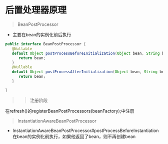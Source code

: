 # 后置处理器原理

> BeanPostProcessor

- 主要在bean的实例化前后执行

```java
public interface BeanPostProcessor {
   @Nullable
   default Object postProcessBeforeInitialization(Object bean, String beanName) throws BeansException {
      return bean;
   }
   @Nullable
   default Object postProcessAfterInitialization(Object bean, String beanName) throws BeansException {
      return bean;
   }

}
```

> > 注册阶段

在refresh()的registerBeanPostProcessors(beanFactory);中注册

> InstantiationAwareBeanPostProcessor

- InstantiationAwareBeanPostProcessor#postProcessBeforeInstantiation在bean的实例化前执行，如果他返回了bean，则不再创建bean